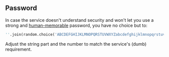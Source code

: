 ## Password

In case the service doesn't understand security and won't let you use a strong and [human-memorable] password, you have no choice but to:

```python
''.join(random.choice('ABCDEFGHIJKLMNOPQRSTUVWXYZabcdefghijklmnopqrstuvwxyz0123456789') for _ in range(15))
```

Adjust the string part and the number to match the service's (dumb) requirement.

[human-memorable]: https://xkcd.com/936/
